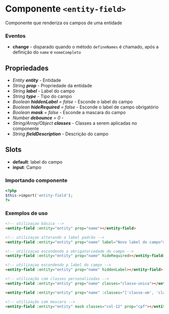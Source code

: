 # Componente `<entity-field>`
Componente que renderiza os campos de uma entidade

### Eventos
- **change** - disparado quando o método `defineNames` é chamado, após a definição do `name` e `nomeCompleto`
  
## Propriedades
- *Entity **entity*** - Entidade
- *String **prop*** - Propriedade da entidade
- *String **label*** - Label do campo
- *String **type*** - Tipo do campo
- *Boolean **hiddenLabel** = false* - Esconde o label do campo
- *Boolean **hideRequired** = false* - Esconde o label de campo obrigatório
- *Boolean **mask** = false* - Esconde a mascara do campo
- *Number **debounce** = 0* - 
- *String/Array/Object **classes*** - Classes a serem aplicadas no componente
- *String **fieldDescription*** - Descrição do campo

## Slots
- **default**: label do campo
- **input**: Campo

### Importando componente
```PHP
<?php 
$this->import('entity-field');
?>
```
### Exemplos de uso
```HTML
<!-- utilizaçao básica -->
<entity-field :entity="entity" prop="name"></entity-field>

<!-- utilizaçao alterando o label padrão -->
<entity-field :entity="entity" prop="name" label="Novo label do campo"></entity-field>

<!-- utilizaçao escondendo a obrigatoriedade do campo -->
<entity-field :entity="entity" prop="name" hideRequired></entity-field>

<!-- utilizaçao escondendo p label do campo -->
<entity-field :entity="entity" prop="name" hiddenLabel></entity-field>

<!-- utilização com classes personalizadas -->
<entity-field :entity="entity" prop="name" classes="classe-unica"></entity-field>

<entity-field :entity="entity" prop="name" :classes="['classe-um', 'classe-dois']"></entity-field>

<!-- utilização com mascara -->
<entity-field :entity="entity" mask classes="col-12" prop="cpf"></entity-field>
```
